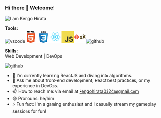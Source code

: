 ### Hi there 👋 Welcome!

![I am Kengo Hirata ](https://kenchanbomber.github.io/images/banner.png)

**Tools:**  
<img src='https://upload.wikimedia.org/wikipedia/commons/thumb/2/2d/Visual_Studio_Code_1.18_icon.svg/1200px-Visual_Studio_Code_1.18_icon.svg.png' alt='vscode' height='40'><img src='https://raw.githubusercontent.com/github/explore/80688e429a7d4ef2fca1e82350fe8e3517d3494d/topics/html/html.png' alt='html' height='40'><img src='https://raw.githubusercontent.com/github/explore/80688e429a7d4ef2fca1e82350fe8e3517d3494d/topics/css/css.png' alt='css' height='40'><img src='https://raw.githubusercontent.com/github/explore/80688e429a7d4ef2fca1e82350fe8e3517d3494d/topics/react/react.png' alt='reactjs' height='40'><img src='https://raw.githubusercontent.com/github/explore/80688e429a7d4ef2fca1e82350fe8e3517d3494d/topics/javascript/javascript.png' alt='js' height='40'><img src='https://raw.githubusercontent.com/github/explore/80688e429a7d4ef2fca1e82350fe8e3517d3494d/topics/git/git.png' alt='git' height='40'><img src='https://github.githubassets.com/images/modules/logos_page/GitHub-Mark.png' alt='github' height='40'>

**Skills:**  
Web Development | DevOps

[<img src='https://cdn.jsdelivr.net/npm/simple-icons@3.0.1/icons/github.svg' alt='github' height='40'>](https://github.com/kenchanbomber)

-   🌱 I’m currently learning ReactJS and diving into algorithms.
-   💬 Ask me about front-end development, React best practices, or my experience in DevOps.
-   📫 How to reach me: via email at kengohirata0324@gmail.com
-   😄 Pronouns: he/him
-   ⚡ Fun fact: I'm a gaming enthusiast and I casually stream my gameplay sessions for fun!
